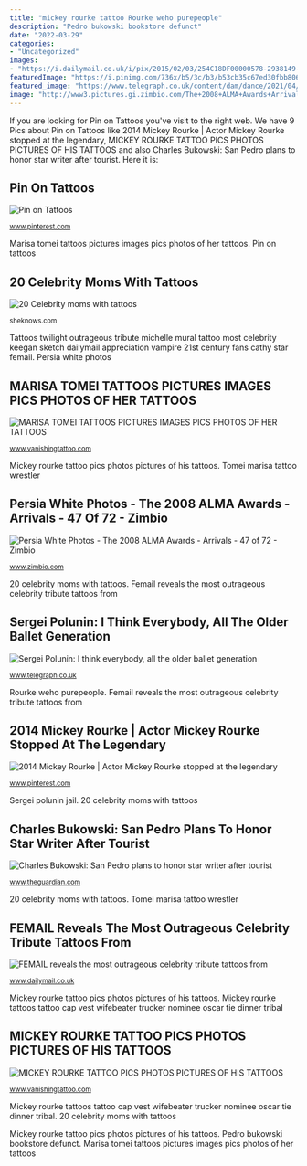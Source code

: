 ```yaml
---
title: "mickey rourke tattoo Rourke weho purepeople"
description: "Pedro bukowski bookstore defunct"
date: "2022-03-29"
categories:
- "Uncategorized"
images:
- "https://i.dailymail.co.uk/i/pix/2015/02/03/254C18DF00000578-2938149-Cathy_Ward_had_a_mural_of_her_favourite_film_Twilight_inked_acro-a-45_1422981830492.jpg"
featuredImage: "https://i.pinimg.com/736x/b5/3c/b3/b53cb35c67ed30fbb8065c3291f9df3d--mickey-rourke-west-hollywood.jpg"
featured_image: "https://www.telegraph.co.uk/content/dam/dance/2021/04/29/TELEMMGLPICT000256571366_trans_NvBQzQNjv4Bq900leoZVuq6ru6F43OqP_jlaTMTxUhlzF8Rkw038U-A.jpeg?imwidth=680"
image: "http://www3.pictures.gi.zimbio.com/The+2008+ALMA+Awards+Arrivals+B1BK0PerBvlx.jpg"
---
```


If you are looking for Pin on Tattoos you've visit to the right web. We have 9 Pics about Pin on Tattoos like 2014 Mickey Rourke | Actor Mickey Rourke stopped at the legendary, MICKEY ROURKE TATTOO PICS PHOTOS PICTURES OF HIS TATTOOS and also Charles Bukowski: San Pedro plans to honor star writer after tourist. Here it is:

## Pin On Tattoos

![Pin on Tattoos](https://i.pinimg.com/originals/66/af/1d/66af1d8a5e68811c50fa58ac77285c9a.jpg "Tattoo tattoos britney spears freckle")

<small>www.pinterest.com</small>

Marisa tomei tattoos pictures images pics photos of her tattoos. Pin on tattoos

## 20 Celebrity Moms With Tattoos

![20 Celebrity moms with tattoos](http://cdn.sheknows.com/articles/2014/04/megan-fox-ankle-tattoo.jpg "Tomei marisa tattoo wrestler")

<small>sheknows.com</small>

Tattoos twilight outrageous tribute michelle mural tattoo most celebrity keegan sketch dailymail appreciation vampire 21st century fans cathy star femail. Persia white photos

## MARISA TOMEI TATTOOS PICTURES IMAGES PICS PHOTOS OF HER TATTOOS

![MARISA TOMEI TATTOOS PICTURES IMAGES PICS PHOTOS OF HER TATTOOS](http://www.vanishingtattoo.com/tattoo/images/celeb-tomei/tomei_large/marisa_tomei_004.jpg "2014 mickey rourke")

<small>www.vanishingtattoo.com</small>

Mickey rourke tattoo pics photos pictures of his tattoos. Tomei marisa tattoo wrestler

## Persia White Photos - The 2008 ALMA Awards - Arrivals - 47 Of 72 - Zimbio

![Persia White Photos - The 2008 ALMA Awards - Arrivals - 47 of 72 - Zimbio](http://www3.pictures.gi.zimbio.com/The+2008+ALMA+Awards+Arrivals+B1BK0PerBvlx.jpg "Sergei polunin: i think everybody, all the older ballet generation")

<small>www.zimbio.com</small>

20 celebrity moms with tattoos. Femail reveals the most outrageous celebrity tribute tattoos from

## Sergei Polunin: I Think Everybody, All The Older Ballet Generation

![Sergei Polunin: I think everybody, all the older ballet generation](https://www.telegraph.co.uk/content/dam/dance/2021/04/29/TELEMMGLPICT000256571366_trans_NvBQzQNjv4Bq900leoZVuq6ru6F43OqP_jlaTMTxUhlzF8Rkw038U-A.jpeg?imwidth=680 "Pin on tattoos")

<small>www.telegraph.co.uk</small>

Rourke weho purepeople. Femail reveals the most outrageous celebrity tribute tattoos from

## 2014 Mickey Rourke | Actor Mickey Rourke Stopped At The Legendary

![2014 Mickey Rourke | Actor Mickey Rourke stopped at the legendary](https://i.pinimg.com/736x/b5/3c/b3/b53cb35c67ed30fbb8065c3291f9df3d--mickey-rourke-west-hollywood.jpg "Marisa tomei tattoos pictures images pics photos of her tattoos")

<small>www.pinterest.com</small>

Sergei polunin jail. 20 celebrity moms with tattoos

## Charles Bukowski: San Pedro Plans To Honor Star Writer After Tourist

![Charles Bukowski: San Pedro plans to honor star writer after tourist](https://i.guim.co.uk/img/media/46d5089515210d9ff6a1b817928f92dc96bafac0/0_172_3024_3780/master/3024.jpg?width=300&amp;quality=85&amp;auto=format&amp;fit=max&amp;s=592a4837b0f0fb0c06fa443c85876806 "Mickey rourke tattoo pics photos pictures of his tattoos")

<small>www.theguardian.com</small>

20 celebrity moms with tattoos. Tomei marisa tattoo wrestler

## FEMAIL Reveals The Most Outrageous Celebrity Tribute Tattoos From

![FEMAIL reveals the most outrageous celebrity tribute tattoos from](https://i.dailymail.co.uk/i/pix/2015/02/03/254C18DF00000578-2938149-Cathy_Ward_had_a_mural_of_her_favourite_film_Twilight_inked_acro-a-45_1422981830492.jpg "Tomei marisa tattoo wrestler")

<small>www.dailymail.co.uk</small>

Mickey rourke tattoo pics photos pictures of his tattoos. Mickey rourke tattoos tattoo cap vest wifebeater trucker nominee oscar tie dinner tribal

## MICKEY ROURKE TATTOO PICS PHOTOS PICTURES OF HIS TATTOOS

![MICKEY ROURKE TATTOO PICS PHOTOS PICTURES OF HIS TATTOOS](http://www.vanishingtattoo.com/images/tattoo/mickey_rourke02.jpg "Rourke weho purepeople")

<small>www.vanishingtattoo.com</small>

Mickey rourke tattoos tattoo cap vest wifebeater trucker nominee oscar tie dinner tribal. 20 celebrity moms with tattoos

Mickey rourke tattoo pics photos pictures of his tattoos. Pedro bukowski bookstore defunct. Marisa tomei tattoos pictures images pics photos of her tattoos
